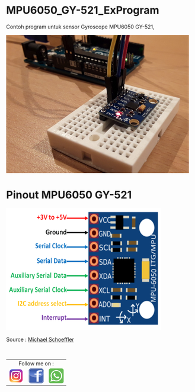 # MPU6050_GY-521_ExProgram
Contoh program untuk sensor Gyroscope MPU6050 GY-521, 

<img src="img/mpu-6050.jpg" alt="MPU6050" width="493px" height="373px">
<br>

# Pinout MPU6050 GY-521
<img src="img/MPU6050-Pinout.png" alt="pinout of MPU6050" width="418px" height="329px">
<br>

Source : <a href="http://www.mschoeffler.de"> Michael Schoeffler </a>

<br>
<table border="0">
  <tr>
    <td colspan="3" align="center">Follow me on :</td>
  </tr>
  <tr>
    <td><a href="https://www.instagram.com/m16yusuf" target="_blank" rel="nofollow" title="m16yusuf"><img src="img/Instagram_logos_.png" width="40px"height="40px" alt="logo Instagram"></a></td>
  <td><a href="https://web.facebook.com/profile.php?id=100012201159448" target="_blank" rel="nofollow" title="Muhammad Yusuf"><img src="img/Facebook_logos_.png" width="40px"height="40px" alt="logo facebook"></a>
  </td>
  <td><a href="https://api.whatsapp.com/send?phone=6282240563847&text=Halo%20Admin" 
  target="_blank" rel="nofollow" title="082240563847">
  <img src="img/Whatsapp_logos_.png"width="40px" height="40px"alt="logo whatsapp"></a>
  </tr>
</table>

